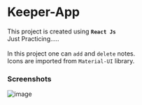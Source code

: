 # Keeper-App  

This project is created using **`React Js`**  
Just Practicing.....  
<br>
In this project one can `add` and `delete` notes.  
Icons are imported from `Material-UI` library.
### Screenshots  

![image](https://user-images.githubusercontent.com/109456344/217244848-3f5e9476-d6a3-4fe2-8794-842885138243.png)
